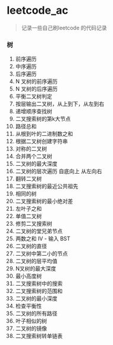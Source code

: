 # leetcode_ac
> 记录一些自己刷leetcode 的代码记录

### 树
1. 前序遍历
2. 中序遍历
3. 后序遍历
4. N 叉树的前序遍历
5. N 叉树的后序遍历
6. 平衡二叉树判定
7. 按层输出二叉树，从上到下，从左到右
8. 递增顺序查找树
9. 二叉搜索树的第k大节点
10. 路径总和
11. 从根到叶的二进制数之和
12. 根据二叉树创建字符串
13. 对称的二叉树
14. 合并两个二叉树
15. 二叉树的最大深度
16. 二叉树的层次遍历 自底向上 从左向右
17. 翻转二叉树
18. 二叉搜索树的最近公共祖先
19. 相同的树
20. 二叉搜索树的最小绝对差
21. 左叶子之和
22. 单值二叉树
23. 修剪二叉搜索树
24. 二叉树的堂兄弟节点
25. 两数之和 IV - 输入 BST
26. 二叉树的直径
27. 二叉树中第二小的节点
28. 二叉树的层平均值
29. N叉树的最大深度
30. 最小高度树
31. 二叉搜索树中的搜索
32. 二叉搜索树的范围和
33. 二叉树的最小深度
34. 检查平衡性
35. 二叉树的所有路径
36. 叶子相似的树
37. 二叉树的镜像
38. 二叉搜索树转单链表